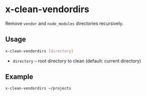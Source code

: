 # x-clean-vendordirs

Remove `vendor` and `node_modules` directories recursively.

## Usage

```bash
x-clean-vendordirs [directory]
```

- `directory` – root directory to clean (default: current directory)

## Example

```bash
x-clean-vendordirs ~/projects
```

<!-- vim: set ft=markdown spell spelllang=en_us cc=80 : -->
